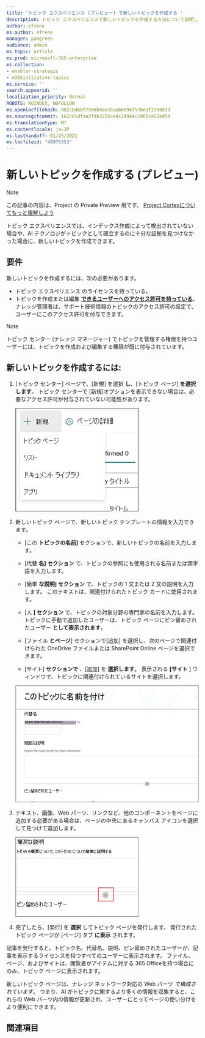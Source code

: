 ```yaml
---
title: 'トピック エクスペリエンス (プレビュー) で新しいトピックを作成する '
description: トピック エクスペリエンスで新しいトピックを作成する方法について説明します。
author: efrene
ms.author: efrene
manager: pamgreen
audience: admin
ms.topic: article
ms.prod: microsoft-365-enterprise
ms.collection:
- enabler-strategic
- m365initiative-topics
ms.service: ''
search.appverid: ''
localization_priority: Normal
ROBOTS: NOINDEX, NOFOLLOW
ms.openlocfilehash: 982cb4b0f750db9aecbaab6696f57be3f2390d1d
ms.sourcegitcommit: 162c01dfaa2fdb3225ce4c24964c1065ce22ed5d
ms.translationtype: MT
ms.contentlocale: ja-JP
ms.lasthandoff: 01/25/2021
ms.locfileid: "49976353"
---
```

# <a name="create-a-new-topic-preview"></a>新しいトピックを作成する (プレビュー)

> [!Note] 
> この記事の内容は、Project の Private Preview 用です。 [Project Cortexについてもっと理解しよう](https://aka.ms/projectcortex)

トピック エクスペリエンスでは、インデックス作成によって検出されていない場合や、AI テクノロジがトピックとして確立するのに十分な証拠を見つけなかった場合に、新しいトピックを作成できます。

## <a name="requirements"></a>要件

新しいトピックを作成するには、次の必要があります。
- トピック エクスペリエンス のライセンスを持っている。
- トピックを作成または編集 [**できるユーザーへのアクセス許可を持っている**](https://docs.microsoft.com/microsoft-365/knowledge/topic-experiences-user-permissions)。 ナレッジ管理者は、サポート技術情報のトピックのアクセス許可の設定で、ユーザーにこのアクセス許可を付与できます。 

> [!Note] 
> トピック センター (ナレッジ マネージャー) でトピックを管理する権限を持つユーザーには、トピックを作成および編集する権限が既に付与されています。

## <a name="to-create-a-new-topic"></a>新しいトピックを作成するには:

1. [トピック センター] ページで、[新規] を選択 **し**、[トピック ページ] **を選択します**。 トピック センターで [新規]オプションを表示できない場合は、必要なアクセス許可が付与されていない可能性があります。

    ![新しいトピック](../media/knowledge-management/k-new-topic.png)

2. 新しいトピック ページで、新しいトピック テンプレートの情報を入力できます。

    - [この **トピックの名前]** セクションで、新しいトピックの名前を入力します。
    
    - [代替 **名] セクション** で、トピックの参照にも使用される名前または頭字語を入力します。
    
    - [簡単 **な説明] セクション** で、トピックの 1 文または 2 文の説明を入力します。 このテキストは、関連付けられたトピック カードに使用されます。
    
    - [人 **] セクション** で、トピックの対象分野の専門家の名前を入力します。 トピックに手動で追加したユーザーは、トピック ページにピン留めされたユーザー **として表示されます**。
    
    - [ファイル **とページ**] セクションで[追加] を選択し、次のページで関連付けられた OneDrive ファイルまたは SharePoint Online ページを選択できます。
    
    - [サイト] **セクションで** 、[追加] を **選択します**。 表示される  **[サイト** ] ウィンドウで、トピックに関連付けられているサイトを選択します。

    ![新しいトピック ページ](../media/knowledge-management/k-new-topic-page.png)
    
3. テキスト、画像、Web パーツ、リンクなど、他のコンポーネントをページに追加する必要がある場合は、ページの中央にあるキャンバス アイコンを選択して見つけて追加します。

    ![ページにアイテムを追加する](../media/knowledge-management/static-icon.png)

4. 完了したら、[発行] を **選択** してトピック ページを発行します。 発行されたトピック ページが [ページ] タブ **に表示** されます。

記事を発行すると、トピック名、代替名、説明、ピン留めされたユーザーが、記事を表示するライセンスを持つすべてのユーザーに表示されます。 ファイル、ページ、およびサイトは、閲覧者がアイテムに対する 365 Officeを持つ場合にのみ、トピック ページに表示されます。 

新しいトピック ページは、ナレッジ ネットワーク対応の Web パーツ *で構成されています*。 つまり、AI がトピックに関するより多くの情報を収集すると、これらの Web パーツ内の情報が更新され、ユーザーにとってページの使い分けをより便利にできます。

## <a name="see-also"></a>関連項目



  






